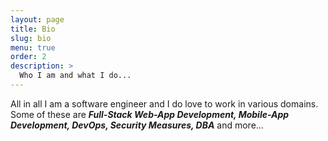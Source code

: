 ```yaml
---
layout: page
title: Bio
slug: bio
menu: true
order: 2
description: >
  Who I am and what I do...
---
```


All in all I am a software engineer and I do love to work in various domains. Some of these are **_Full-Stack Web-App Development, Mobile-App Development, DevOps, Security Measures, DBA_** and more...
